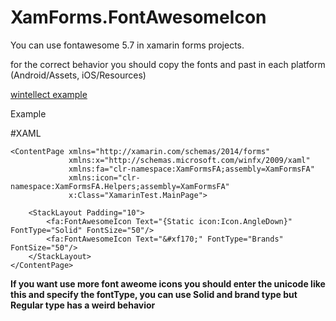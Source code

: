 # XamForms.FontAwesomeIcon
You can use fontawesome 5.7 in xamarin forms projects.

for the correct behavior you should copy the fonts and past in each platform (Android/Assets, iOS/Resources)

[wintellect example](https://www.wintellect.com/using-fontawesome5-xamarin-forms/)

Example

#XAML
```XAML
<ContentPage xmlns="http://xamarin.com/schemas/2014/forms"
             xmlns:x="http://schemas.microsoft.com/winfx/2009/xaml"            
             xmlns:fa="clr-namespace:XamFormsFA;assembly=XamFormsFA"
             xmlns:icon="clr-namespace:XamFormsFA.Helpers;assembly=XamFormsFA"
             x:Class="XamarinTest.MainPage">

    <StackLayout Padding="10">
        <fa:FontAwesomeIcon Text="{Static icon:Icon.AngleDown}" FontType="Solid" FontSize="50"/>
        <fa:FontAwesomeIcon Text="&#xf170;" FontType="Brands" FontSize="50"/>
    </StackLayout>
</ContentPage>
```
**If you want use more font aweome icons you should enter the unicode like this and specify the fontType, you can use Solid and brand type but Regular type has a weird behavior**




